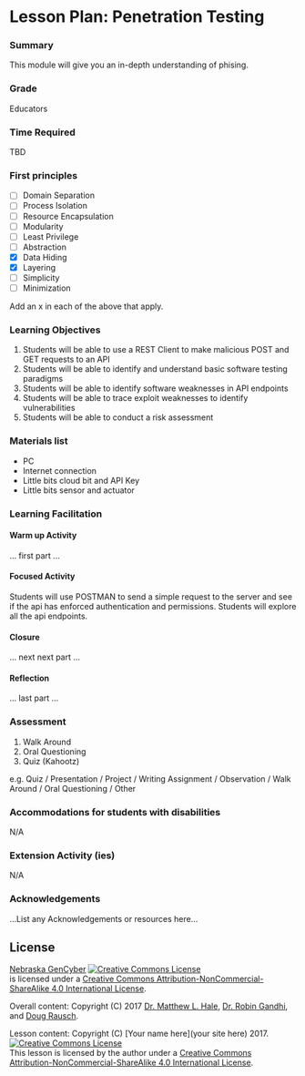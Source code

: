 # Lesson Plan: Penetration Testing

### Summary
This module will give you an in-depth understanding of phising.

### Grade
Educators

### Time Required
TBD

### First principles
- [ ] Domain Separation
- [ ] Process Isolation
- [ ] Resource Encapsulation
- [ ] Modularity
- [ ] Least Privilege
- [ ] Abstraction
- [x] Data Hiding
- [x] Layering
- [ ] Simplicity
- [ ] Minimization

Add an x in each of the above that apply.

### Learning Objectives

1. Students will be able to use a REST Client to make malicious POST and GET requests to an API
2. Students will be able to identify and understand basic software testing paradigms
3. Students will be able to identify software weaknesses in API endpoints
4. Students will be able to trace exploit weaknesses to identify vulnerabilities
5. Students will be able to conduct a risk assessment

### Materials list

* PC
* Internet connection
* Little bits cloud bit and API Key
* Little bits sensor and actuator

### Learning Facilitation

#### Warm up Activity
... first part ...

#### Focused Activity
Students will use POSTMAN to send a simple request to the server and see if the api has enforced authentication and permissions.
Students will explore all the api endpoints.

#### Closure
... next next part ...

#### Reflection
... last part ...

### Assessment

1. Walk Around
2. Oral Questioning
3. Quiz (Kahootz) 

e.g. Quiz / Presentation / Project / Writing Assignment / Observation / Walk Around / Oral Questioning / Other

### Accommodations for students with disabilities

N/A

### Extension Activity (ies)

N/A

### Acknowledgements
...List any Acknowledgements or resources here...

## License
[Nebraska GenCyber](https://github.com/MLHale/nebraska-gencyber) <a rel="license" href="http://creativecommons.org/licenses/by-nc-sa/4.0/"><img alt="Creative Commons License" style="border-width:0" src="https://i.creativecommons.org/l/by-nc-sa/4.0/88x31.png" /></a><br /> is licensed under a <a rel="license" href="http://creativecommons.org/licenses/by-nc-sa/4.0/">Creative Commons Attribution-NonCommercial-ShareAlike 4.0 International License</a>.

Overall content: Copyright (C) 2017  [Dr. Matthew L. Hale](http://faculty.ist.unomaha.edu/mhale/), [Dr. Robin Gandhi](http://faculty.ist.unomaha.edu/rgandhi/), and [Doug Rausch](http://www.bellevue.edu/about/leadership/faculty/rausch-douglas).

Lesson content: Copyright (C) [Your name here](your site here) 2017.  
<a rel="license" href="http://creativecommons.org/licenses/by-nc-sa/4.0/"><img alt="Creative Commons License" style="border-width:0" src="https://i.creativecommons.org/l/by-nc-sa/4.0/88x31.png" /></a><br /><span xmlns:dct="http://purl.org/dc/terms/" property="dct:title">This lesson</span> is licensed by the author under a <a rel="license" href="http://creativecommons.org/licenses/by-nc-sa/4.0/">Creative Commons Attribution-NonCommercial-ShareAlike 4.0 International License</a>.
